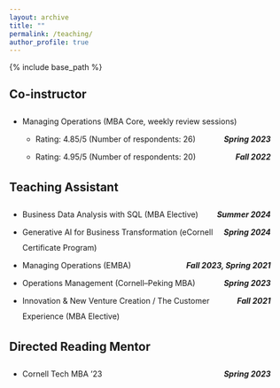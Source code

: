 ```yaml
---
layout: archive
title: ""
permalink: /teaching/
author_profile: true
---
```


{% include base_path %}

<!-- Paste this at the top of your teaching.md and replace the sample entries with yours -->

<style>
  /* Page-level settings */
  .teaching-page{
    line-height: 2;        /* 1.5× spacing */
    max-width: 1000px;       /* keep content to 1000px */
    margin: 0;               /* keep content flush-left (not centered) */
    padding-right: 2rem;     /* tiny breathing room on very small screens */
  }

  /* Subsection headings */
  .teaching-page h2{
    margin: 1.25rem 0 .5rem;
    line-height: 2;
  }

  /* Two-column rows: left wraps, right hugs */
  .twocol{
    display: grid;
    grid-template-columns: 1fr auto;
    align-items: baseline;
    gap: .25rem 1rem;
    margin: .25rem 0;
  }
  .twocol .left{ min-width: 0; }          /* Safari: allow wrapping */
  .twocol .right{
    white-space: nowrap;                   /* keep dates on one line */
    text-align: right;
  }

  /* Light spacing between logical blocks */
  .block + .block{ margin-top: .75rem; }

  /* Mobile: stack columns */
  @media (max-width: 600px){
    .twocol{ grid-template-columns: 1fr; }
    .twocol .right{ text-align: left; }
  }
</style>

<div class="teaching-page">

  <h2>Co-instructor</h2>

  <div class="block">
    <ul class="sublist">
      <li>
        Managing Operations (MBA Core, weekly review sessions)
        <ul class="sublist">
          <li>
            <div class="twocol">
              <span class="left">Rating: 4.85/5 (Number of respondents: 26)</span>
              <span class="right"><strong><em>Spring 2023</em></strong></span>
            </div>
          </li>
          <li>
            <div class="twocol">
              <span class="left">Rating: 4.95/5 (Number of respondents: 20)</span>
              <span class="right"><strong><em>Fall 2022</em></strong></span>
            </div>
          </li>
        </ul>
      </li>
    </ul>
  </div>


  <h2>Teaching Assistant</h2>

  <div class="block">
    <ul class="sublist">
      <li>
        <div class="twocol">
          <span class="left">Business Data Analysis with SQL (MBA Elective)</span>
          <span class="right"><strong><em>Summer 2024</em></strong></span>
        </div>
      </li>
      <li>
        <div class="twocol">
          <span class="left">Generative AI for Business Transformation (eCornell Certificate Program)</span>
          <span class="right"><strong><em>Spring 2024</em></strong></span>
        </div>
      </li>
      <li>
        <div class="twocol">
          <span class="left">Managing Operations (EMBA)</span>
          <span class="right"><strong><em>Fall 2023, Spring 2021</em></strong></span>
        </div>
      </li>
      <li>
        <div class="twocol">
          <span class="left">Operations Management (Cornell–Peking MBA)</span>
          <span class="right"><strong><em>Spring 2023</em></strong></span>
        </div>
      </li>
      <li>
        <div class="twocol">
          <span class="left">Innovation &amp; New Venture Creation / The Customer Experience (MBA Elective)</span>
          <span class="right"><strong><em>Fall 2021</em></strong></span>
        </div>
      </li>
    </ul>
  </div>


  <h2>Directed Reading Mentor</h2>

  <div class="block">
    <ul class="sublist">
      <li>
        <div class="twocol">
          <span class="left">Cornell Tech MBA ’23</span>
          <span class="right"><strong><em>Spring 2023</em></strong></span>
        </div>
      </li>
    </ul>
  </div>

</div>
